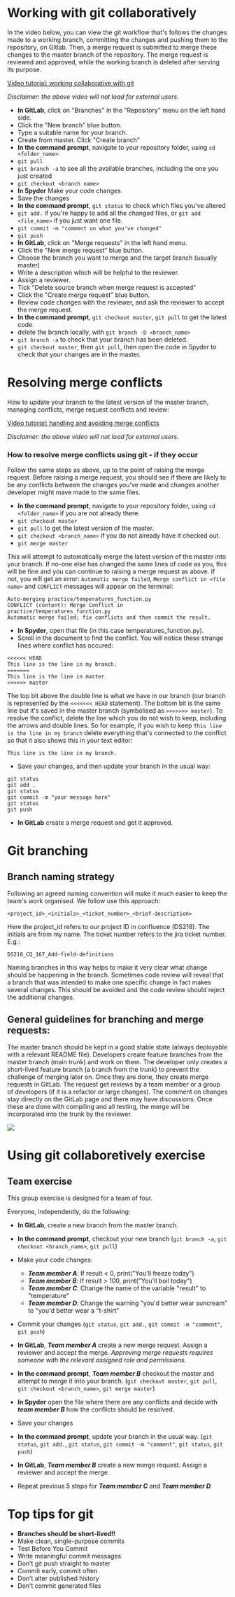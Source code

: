 # Working with git collaboratively
 
In the video below, you can view the git workflow that's follows the changes made to a working branch, committing the changes and pushing them to the repository, on Gitlab. Then, a merge request is submitted to merge these changes to the master branch of the repository. The merge request is reviewed and approved, while the working branch is deleted after serving its purpose.

[Video tutorial: working collaborative with git](https://vimeo.com/701594994)

*Disclaimer: the above video will not load for external users.*

* **In GitLab**, click on "Branches" in the "Repository" menu on the left hand side.
* Click the "New branch" blue button.
* Type a suitable name for your branch.
* Create from master. Click "Create branch"
* **In the command prompt**, navigate to your repository folder, using ```cd <folder_name>```
* ```git pull```
* ```git branch -a``` to see all the available branches, including the one you just created
* ```git checkout <branch name>```
* **In Spyder** Make your code changes
* Save the changes
* **In the command prompt**, ```git status``` to check which files you've altered
* ```git add.``` if you're happy to add all the changed files, or ```git add <file_name>``` if you just want one file.
* ```git commit -m "comment on what you've changed"```
* ```git push```
* **In GitLab**, click on "Merge requests" in the left hand menu.
* Click the "New merge request" blue button.
 * Choose the branch you want to merge and the target branch (usually master)
 * Write a description which will be helpful to the reviewer.
 * Assign a reviewer.
 * Tick "Delete source branch when merge request is accepted"
 * Click the "Create merge request" blue button.
 * Review code changes with the reviewer, and ask the reviewer to accept the merge request.
 * **In the command prompt**, ```git checkout master```, ```git pull``` to get the latest code.
 * delete the branch locally, with ```git branch -D <branch_name>```
 * ```git branch -a``` to check that your branch has been deleted.
 * ```git checkout master```, then ```git pull```, then open the code in Spyder to check that your changes are in the master.

# Resolving merge conflicts

How to update your branch to the latest version of the master branch, managing conflicts, merge request conflicts and review: 

[Video tutorial: handling and avoiding merge conflicts](https://hscic365.sharepoint.com/:v:/s/RAPcommunityofpractice/EV5kIZgXyQNOk8sXsN6LXLQBZkfuTQ9ErT_41Tj6oLltlQ?e=gBNpA0)

*Disclaimer: the above video will not load for external users.*

### How to resolve merge conflicts using git - if they occur
Follow the same steps as above, up to the point of raising the merge request.
Before raising a merge request, you should see if there are likely to be any conflicts between the changes you've made and changes another developer might mave made to the same files.

* **In the command prompt**, navigate to your repository folder, using ```cd <folder_name>``` if you are not already there.
* ```git checkout master```
* ```git pull``` to get the latest version of the master.
* ```git checkout <branch_name>``` if you do not already have it checked out.
* ```git merge master``` 

This will attempt to automatically merge the latest version of the master into your branch. If no-one else has changed the same lines of code as you, this will be fine and you can continue to raising a merge request as above.
If not, you will get an error: ```Automatic merge failed```, ```Merge conflict in <file name>``` and ```CONFLICT``` messages will appear on the terminal:

```
Auto-merging practice/temperatures_function.py
CONFLICT (content): Merge Conflict in practice/temperatures_function.py
Automatic merge failed; fix conflicts and then commit the result.
```

* **In Spyder**, open that file (in this case temperatures_function.py).
* Scroll in the document to find the conflict. You will notice these strange lines where conflict has occured:

```
<<<<<< HEAD
This line is the line in my branch.
=======
This line is the line in master.
>>>>>> master
```
The top bit above the double line is what we have in our branch (our branch is represented by the ```<<<<<<< HEAD``` statement). The bottom bit is the same line but it's saved in the master branch (symbolised as ```>>>>>>> master```). To resolve the conflict, delete the line which you do not wish to keep, including the arrows and double lines. So for example, if you wish to keep ```This line is the line in my branch``` delete everything that's connected to the conflict so that it also shows this in your text editor:
```
This line is the line in my branch.
```
* Save your changes, and then update your branch in the usual way:
```
git status
git add .
git status
git commit -m "your message here"
git status
git push
```

* **In GitLab** create a merge request and get it approved.

# Git branching

## Branch naming strategy

Following an agreed naming convention will make it much easier to keep the team's work organised. We follow use this approach:

    <project_id>_<initials>_<ticket_number>_<brief-description>

Here the project_id refers to our project ID in confluence (DS218). The initials are from my name. The ticket number refers to the jira ticket number. 
E.g.:

    DS218_CQ_167_Add-field-definitions

Naming branches in this way helps to make it very clear what change should be happening in the branch. Sometimes code review will reveal that a branch that was intended to make one specific change in fact makes several changes. This should be avoided and the code review should reject the additional changes.


## General guidelines for branching and merge requests:

The master branch should be kept in a good stable state (always deployable with a relevant README file).
Developers create feature branches from the master branch (main trunk) and work on them.
The developer only creates a short-lived feature branch (a branch from the trunk) to prevent the challenge of merging later on. Once they are done, they create merge requests in GitLab.
The request get reviews by a team member or a group of developers (if it is a refactor or large changes). The comment on changes stay directly on the GitLab page and there may have discussions.
Once these are done with compiling and all testing, the merge will be incorporated into the trunk by the reviewer.

![](../images/git_branching.png)

# Using git collaboretively exercise
## Team exercise

This group exercise is designed for a team of four.

Everyone, independently, do the following:
* **In GitLab**, create a new branch from the master branch.
* **In the command prompt**, checkout your new branch (```git branch -a```, ```git checkout <branch_name>```, ```git pull```)
* Make your code changes:
    * ***Team member A***: If result < 0, print("You'll freeze today")
    * ***Team member B***: If result > 100, print("You'll boil today")
    * ***Team member C***: Change the name of the variable "result" to "temperature"
    * ***Team member D***: Change the warning "you'd better wear suncream" to "you'd better wear a "t-shirt"

* Commit your changes (```git status```, ```git add.```, ```git commit -m "comment"```, ```git push```)
* **In GitLab**, ***Team member A*** create a new merge request. Assign a reviewer and accept the merge.
_Approving merge requests requires someone with the relevant assigned role and permissions._

* **In the command prompt**, ***Team member B*** checkout the master and attempt to merge it into your branch. (```git checkout master```, ```git pull```, ```git checkout <branch_name>```, ```git merge master```)
* **In Spyder** open the file where there are any conflicts and decide with ***team member B*** how the conflicts should be resolved.
* Save your changes
* **In the command prompt**, update your branch in the usual way. (```git status```, ```git add.```, ```git status```, ```git commit -m "comment"```, ```git status```, ```git push```)
* **In GitLab**, ***Team member B*** create a new merge request. Assign a reviewer and accept the merge.

* Repeat previous 5 steps for ***Team member C*** and ***Team member D***

# Top tips for git

* **Branches should be short-lived!!**
* Make clean, single-purpose commits
* Test Before You Commit
* Write meaningful commit messages
* Don’t git push straight to master
* Commit early, commit often
* Don’t alter published history
* Don’t commit generated files


